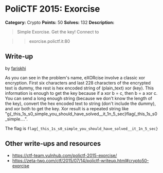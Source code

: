 # PoliCTF 2015: Exorcise

**Category:** Crypto
**Points:** 50
**Solves:** 132
**Description:**

> Simple Exorcise. Get the key! Connect to

>> exorcise.polictf.it:80

## Write-up

by [fariskhi](https://github.com/fariskhi)

As you can see in the problem's name, eXORcise involve a classic xor encryption. First six characters and last 228 characters of the encrypted text is dummy, the rest is hex encoded string of (plain_text) xor (key). This information is enough to get the key because if a xor b = c, then b = a xor c. You can send a long enough string (because we don't know the length of the key), convert the hex encoded text to string (don't include the dummy), and xor both to get the key. Xor result is a repeated string like "g{_this_1s_s0_simple_you_should_have_solved__it_1n_5_sec}flag{_this_1s_s0_simple....".

The flag is `flag{_this_1s_s0_simple_you_should_have_solved__it_1n_5_sec}`

## Other write-ups and resources

* <https://ctf-team.vulnhub.com/polictf-2015-exorcise/>
* <https://zeta-two.com/ctf/2015/07/14/polictf-writeup.html#crypto50-exorcise>
